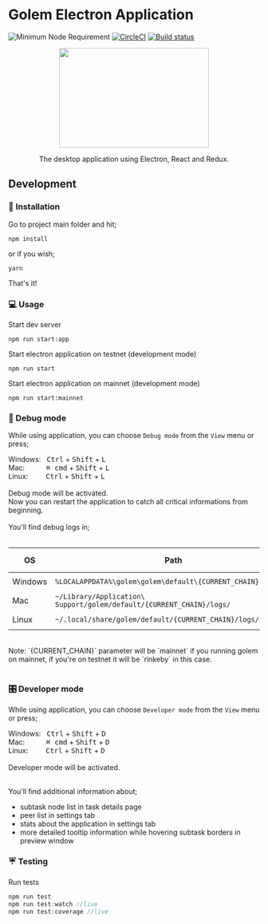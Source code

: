 # Golem Electron Application
![Minimum Node Requirement](https://img.shields.io/badge/node-%3E%3D6.14.0-brightgreen.svg)
[![CircleCI](https://circleci.com/gh/golemfactory/golem-electron.svg?style=shield)](https://circleci.com/gh/golemfactory/golem-electron)
[![Build status](https://ci.appveyor.com/api/projects/status/j7c8q08tf07vqhfp/branch/dev?svg=true)](https://ci.appveyor.com/project/golemfactory/golem-electron/branch/dev)
<br/>
<p align="center"> 
<img src="https://raw.githubusercontent.com/golemfactory/golem-electron/dev/src/assets/img/golem.svg?sanitize=true" width="300" height="200">
</p>
<p align="center"> 
The desktop application using Electron, React and Redux.
</p>

## Development
### :wrench: Installation
Go to project main folder and hit;
```
npm install
```
or if you wish;
```
yarn 
```
That's it!


### :computer: Usage
Start dev server
```
npm run start:app
```

Start electron application on testnet (development mode)
```
npm run start
```

Start electron application on mainnet (development mode)
```
npm run start:mainnet
```
### :bug: Debug mode
While using application, you can choose `Debug mode` from the `View` menu or press;

Windows: &nbsp;
<kbd>Ctrl</kbd> + <kbd>Shift</kbd> + <kbd>L</kbd>
<br/>
Mac: &nbsp;&nbsp;&nbsp;&nbsp;&nbsp;&nbsp;&nbsp;&nbsp;&nbsp;
<kbd>⌘ cmd</kbd> + <kbd>Shift</kbd> + <kbd>L</kbd>
<br/>
Linux: &nbsp;&nbsp;&nbsp;&nbsp;&nbsp;&nbsp;&nbsp;
<kbd>Ctrl</kbd> + <kbd>Shift</kbd> + <kbd>L</kbd>
<br/>
<br/>
Debug mode will be activated. 
<br/>
Now you can restart the application to catch all critical informations from beginning.
<br/>
<br/>
You'll find debug logs in;
<br/>
<br/>

|OS|Path|General Log|Error Log|
|---|---|---|---|
|Windows|`%LOCALAPPDATA%\golem\golem\default\{CURRENT_CHAIN}\logs\`|`gui.log`|`gui-error.log`|
|Mac|`~/Library/Application\ Support/golem/default/{CURRENT_CHAIN}/logs/`|`gui.log`|`gui-error.log`|
|Linux|`~/.local/share/golem/default/{CURRENT_CHAIN}/logs/gui.log/`|`gui.log`|`gui-error.log`|

<br/>
Note: `{CURRENT_CHAIN}` parameter will be `mainnet` if you running golem on mainnet, if you're on testnet it will be `rinkeby` in this case.
<br/><br/>

### :control_knobs: Developer mode
While using application, you can choose `Developer mode` from the `View` menu or press;

Windows: &nbsp;
<kbd>Ctrl</kbd> + <kbd>Shift</kbd> + <kbd>D</kbd>
<br/>
Mac: &nbsp;&nbsp;&nbsp;&nbsp;&nbsp;&nbsp;&nbsp;&nbsp;&nbsp;
<kbd>⌘ cmd</kbd> + <kbd>Shift</kbd> + <kbd>D</kbd>
<br/>
Linux: &nbsp;&nbsp;&nbsp;&nbsp;&nbsp;&nbsp;&nbsp;
<kbd>Ctrl</kbd> + <kbd>Shift</kbd> + <kbd>D</kbd>
<br/>
<br/>
Developer mode will be activated. 
<br/>
<br/>

You'll find additional information about;
- subtask node list in task details page
- peer list in settings tab
- stats about the application in settings tab
- more detailed tooltip information while hovering subtask borders in preview window 


### :umbrella: Testing
Run tests
``` js
npm run test
npm run test:watch //live
npm run test:coverage //live
```
